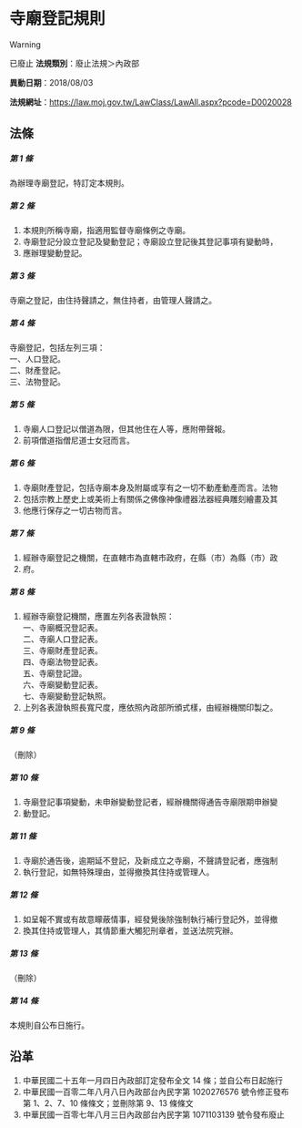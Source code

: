 # 寺廟登記規則


> [!WARNING]
> 已廢止
**法規類別**：廢止法規＞內政部

**異動日期**：2018/08/03  

**法規網址**：https://law.moj.gov.tw/LawClass/LawAll.aspx?pcode=D0020028



## 法條
##### 第 1 條
為辦理寺廟登記，特訂定本規則。

##### 第 2 條
1. 本規則所稱寺廟，指適用監督寺廟條例之寺廟。
1. 寺廟登記分設立登記及變動登記；寺廟設立登記後其登記事項有變動時，
1. 應辦理變動登記。

##### 第 3 條
寺廟之登記，由住持聲請之，無住持者，由管理人聲請之。

##### 第 4 條
寺廟登記，包括左列三項：  
一、人口登記。  
二、財產登記。  
三、法物登記。

##### 第 5 條
1. 寺廟人口登記以僧道為限，但其他住在人等，應附帶聲報。
1. 前項僧道指僧尼道士女冠而言。

##### 第 6 條
1. 寺廟財產登記，包括寺廟本身及附屬或享有之一切不動產動產而言。法物
1. 包括宗教上歷史上或美術上有關係之佛像神像禮器法器經典雕刻繪畫及其
1. 他應行保存之一切古物而言。

##### 第 7 條
1. 經辦寺廟登記之機關，在直轄市為直轄市政府，在縣（市）為縣（市）政
1. 府。

##### 第 8 條
1. 經辦寺廟登記機關，應置左列各表證執照：  
一、寺廟概況登記表。  
二、寺廟人口登記表。  
三、寺廟財產登記表。  
四、寺廟法物登記表。  
五、寺廟登記證。  
六、寺廟變動登記表。  
七、寺廟變動登記執照。
1. 上列各表證執照長寬尺度，應依照內政部所頒式樣，由經辦機關印製之。

##### 第 9 條
（刪除）

##### 第 10 條
1. 寺廟登記事項變動，未申辦變動登記者，經辦機關得通告寺廟限期申辦變
1. 動登記。

##### 第 11 條
1. 寺廟於通告後，逾期延不登記，及新成立之寺廟，不聲請登記者，應強制
1. 執行登記，如無特殊理由，並得撤換其住持或管理人。

##### 第 12 條
1. 如呈報不實或有故意矇蔽情事，經發覺後除強制執行補行登記外，並得撤
1. 換其住持或管理人，其情節重大觸犯刑章者，並送法院究辦。

##### 第 13 條
（刪除）

##### 第 14 條
本規則自公布日施行。

## 沿革
1. 中華民國二十五年一月四日內政部訂定發布全文 14 條；並自公布日起施行
1. 中華民國一百零二年八月八日內政部台內民字第 1020276576 號令修正發布第 1、2、7、10  條條文；並刪除第 9、13  條條文
1. 中華民國一百零七年八月三日內政部台內民字第 1071103139 號令發布廢止
